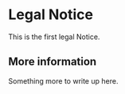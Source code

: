 # Legal Notice
This is the first legal Notice.

## More information

Something more to write up here.

